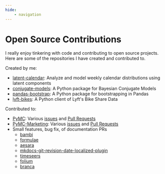 ```yaml
---
hide: 
    - navigation
---
```

# Open Source Contributions

I really enjoy tinkering with code and contributing to open source projects. Here are some of the repositories I have created and contributed to.

Created by me:  

- [latent-calendar](https://wd60622.github.io/latent-calendar/): Analyze and model weekly calendar distributions using latent components
- [conjugate-models](https://wd60622.github.io/conjugate/): A Python package for Bayesian Conjugate Models
- [pandas-bootstrap](https://wd60622.github.io/pandas-bootstrap/): A Python package for bootstrapping in Pandas
- [lyft-bikes](https://wd60622.github.io/lyft-bikes/): A Python client of Lyft's Bike Share Data

Contributed to:

- [PyMC](https://github.com/pymc-devs/pymc): Various [issues](https://github.com/pymc-devs/pymc/issues?q=is%3Aissue+is%3Aclosed+author%3Awd60622) and [Pull Requests](https://github.com/pymc-devs/pymc/pulls?q=is%3Apr+is%3Aclosed+author%3Awd60622)
- [PyMC-Marketing](https://github.com/pymc-labs/pymc-marketing): Various [issues](https://github.com/pymc-labs/pymc-marketing/issues?q=is%3Aissue+is%3Aclosed+author%3Awd60622) and [Pull Requests](https://github.com/pymc-labs/pymc-marketing/pulls?q=is%3Apr+is%3Aclosed+author%3Awd60622)
-  Small features, bug fix, of documentation PRs 
    - [bambi](https://github.com/bambinos/bambi/pulls?q=is%3Apr+author%3Awd60622+)
    - [formulae](https://github.com/bambinos/formulae/pulls?q=is%3Apr+author%3Awd60622+)
    - [aesara](https://github.com/aesara-devs/aesara/pulls?q=is%3Apr+author%3Awd60622+)
    - [mkdocs-git-revision-date-localized-plugin](https://github.com/timvink/mkdocs-git-revision-date-localized-plugin/pulls?q=is%3Apr+author%3Awd60622)
    - [timeseers](https://github.com/MBrouns/timeseers/pulls?q=is%3Apr+author%3Awd60622+)
    - [folium](https://github.com/python-visualization/folium/pulls?q=is%3Apr+author%3Awd60622)
    - [branca](https://github.com/python-visualization/branca/pulls?q=is%3Apr+author%3Awd60622)
